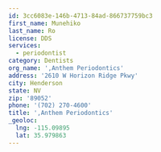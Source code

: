 ```yaml
---
id: 3cc6083e-146b-4713-84ad-866737759bc3
first_name: Munehiko
last_name: Ro
license: DDS
services:
  - periodontist
category: Dentists
org_name: ',Anthem Periodontics'
address: '2610 W Horizon Ridge Pkwy'
city: Henderson
state: NV
zip: '89052'
phone: '(702) 270-4600'
title: ',Anthem Periodontics'
_geoloc:
  lng: -115.09895
  lat: 35.979863
---
```

